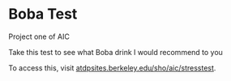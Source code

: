 # Boba Test

Project one of AIC

Take this test to see what Boba drink I would recommend to you

To access this, visit [atdpsites.berkeley.edu/sho/aic/stresstest](https://atdpsites.berkeley.edu/sho/aic/stresstest).
